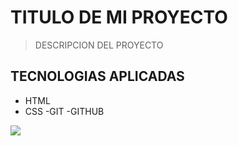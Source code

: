 # TITULO DE MI PROYECTO

> DESCRIPCION DEL PROYECTO

## TECNOLOGIAS APLICADAS

- HTML
- CSS
-GIT 
-GITHUB

[![](https://images.unsplash.com/photo-1682687220063-4742bd7fd538?q=80&w=1975&auto=format&fit=crop&ixlib=rb-4.0.3&ixid=M3wxMjA3fDF8MHxwaG90by1wYWdlfHx8fGVufDB8fHx8fA%3D%3D)](https://images.unsplash.com/photo-1682687220063-4742bd7fd538?q=80&w=1975&auto=format&fit=crop&ixlib=rb-4.0.3&ixid=M3wxMjA3fDF8MHxwaG90by1wYWdlfHx8fGVufDB8fHx8fA%3D%3D)
